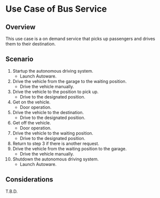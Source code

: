 # Use Case of Bus Service

## Overview

This use case is a on demand service that picks up passengers and drives them to their destination.

## Scenario

1. Startup the autonomous driving system.
   - Launch Autoware.
1. Drive the vehicle from the garage to the waiting position.
   - Drive the vehicle manually.
1. Drive the vehicle to the position to pick up.
   - Drive to the designated position.
1. Get on the vehicle.
   - Door operation.
1. Drive the vehicle to the destination.
   - Drive to the designated position.
1. Get off the vehicle.
   - Door operation.
1. Drive the vehicle to the waiting position.
   - Drive to the designated position.
1. Return to step 3 if there is another request.
1. Drive the vehicle from the waiting position to the garage.
   - Drive the vehicle manually.
1. Shutdown the autonomous driving system.
   - Launch Autoware.

## Considerations

T.B.D.
